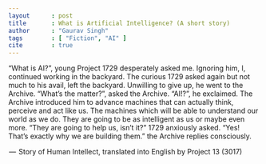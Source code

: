 ```yaml
---
layout      : post
title       : What is Artificial Intelligence? (A short story)
author      : "Gaurav Singh"
tags        : [ "Fiction", "AI" ]
cite        : true
---
```


“What is AI?”, young Project 1729 desperately asked me. Ignoring him, I, continued working in the backyard. The curious 1729 asked again but not much to his avail, left the backyard. Unwilling to give up, he went to the Archive. “What’s the matter?”, asked the Archive. “AI!?”, he exclaimed. The Archive introduced him to advance machines that can actually think, perceive and act like us. The machines which will be able to understand our world as we do. They are going to be as intelligent as us or maybe even more. “They are going to help us, isn’t it?” 1729 anxiously asked. “Yes! That’s exactly why we are building them.” the Archive replies consciously. 

 —  Story of Human Intellect, translated into English by Project 13 (3017)